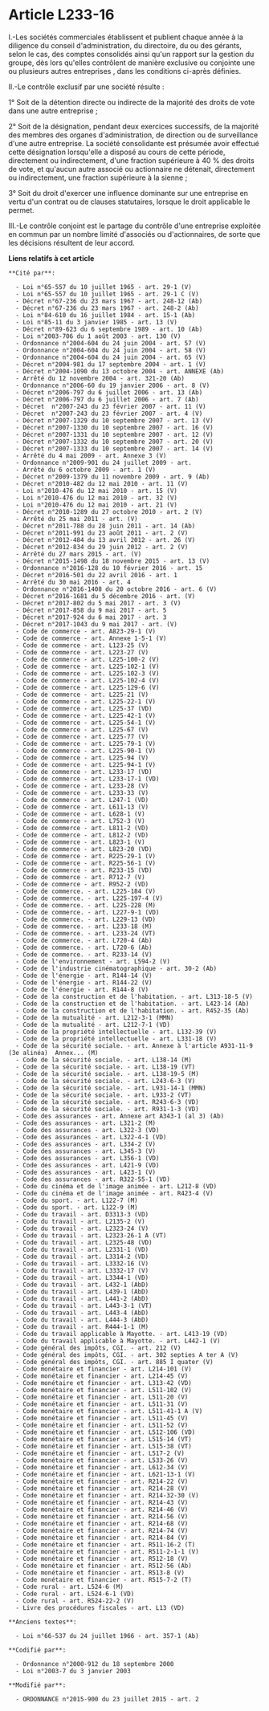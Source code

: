 # Article L233-16

I.-Les sociétés commerciales établissent et publient chaque année à la diligence du conseil d'administration, du directoire,
du ou des gérants, selon le cas, des comptes consolidés ainsi qu'un rapport sur la gestion du groupe, dès lors qu'elles
contrôlent de manière exclusive ou conjointe une ou plusieurs autres entreprises , dans les conditions ci-après définies. 

II.-Le contrôle exclusif par une société résulte : 

1° Soit de la détention directe ou indirecte de la majorité des droits de vote dans une autre entreprise ; 

2° Soit de la désignation, pendant deux exercices successifs, de la majorité des membres des organes d'administration, de
direction ou de surveillance d'une autre entreprise. La société consolidante est présumée avoir effectué cette désignation
lorsqu'elle a disposé au cours de cette période, directement ou indirectement, d'une fraction supérieure à 40 % des droits de
vote, et qu'aucun autre associé ou actionnaire ne détenait, directement ou indirectement, une fraction supérieure à la
sienne ; 

3° Soit du droit d'exercer une influence dominante sur une entreprise en vertu d'un contrat ou de clauses statutaires,
lorsque le droit applicable le permet. 

III.-Le contrôle conjoint est le partage du contrôle d'une entreprise exploitée en commun par un nombre limité d'associés ou
d'actionnaires, de sorte que les décisions résultent de leur accord.

**Liens relatifs à cet article**

	**Cité par**:

	  - Loi n°65-557 du 10 juillet 1965 - art. 29-1 (V)
	  - Loi n°65-557 du 10 juillet 1965 - art. 29-1 C (V)
	  - Décret n°67-236 du 23 mars 1967 - art. 248-12 (Ab)
	  - Décret n°67-236 du 23 mars 1967 - art. 248-2 (Ab)
	  - Loi n°84-610 du 16 juillet 1984 - art. 15-1 (Ab)
	  - Loi n°85-11 du 3 janvier 1985 - art. 13 (V)
	  - Décret n°89-623 du 6 septembre 1989 - art. 10 (Ab)
	  - Loi n°2003-706 du 1 août 2003 - art. 130 (V)
	  - Ordonnance n°2004-604 du 24 juin 2004 - art. 57 (V)
	  - Ordonnance n°2004-604 du 24 juin 2004 - art. 58 (V)
	  - Ordonnance n°2004-604 du 24 juin 2004 - art. 65 (V)
	  - Décret n°2004-981 du 17 septembre 2004 - art. 1 (V)
	  - Décret n°2004-1090 du 13 octobre 2004 - art. ANNEXE (Ab)
	  - Arrêté du 12 novembre 2004 - art. 321-20 (Ab)
	  - Ordonnance n°2006-60 du 19 janvier 2006 - art. 8 (V)
	  - Décret n°2006-797 du 6 juillet 2006 - art. 13 (Ab)
	  - Décret n°2006-797 du 6 juillet 2006 - art. 7 (Ab)
	  - Décret  n°2007-243 du 23 février 2007 - art. 11 (V)
	  - Décret  n°2007-243 du 23 février 2007 - art. 4 (V)
	  - Décret n°2007-1329 du 10 septembre 2007 - art. 13 (V)
	  - Décret n°2007-1330 du 10 septembre 2007 - art. 16 (V)
	  - Décret n°2007-1331 du 10 septembre 2007 - art. 12 (V)
	  - Décret n°2007-1332 du 10 septembre 2007 - art. 20 (V)
	  - Décret n°2007-1333 du 10 septembre 2007 - art. 14 (V)
	  - Arrêté du 4 mai 2009 - art. Annexe 3 (V)
	  - Ordonnance n°2009-901 du 24 juillet 2009 - art.
	  - Arrêté du 6 octobre 2009 - art. 1 (V)
	  - Décret n°2009-1379 du 11 novembre 2009 - art. 9 (Ab)
	  - Décret n°2010-482 du 12 mai 2010 - art. 11 (V)
	  - Loi n°2010-476 du 12 mai 2010 - art. 15 (V)
	  - Loi n°2010-476 du 12 mai 2010 - art. 32 (V)
	  - Loi n°2010-476 du 12 mai 2010 - art. 21 (V)
	  - Décret n°2010-1289 du 27 octobre 2010 - art. 2 (V)
	  - Arrêté du 25 mai 2011 - art. (V)
	  - Décret n°2011-788 du 28 juin 2011 - art. 14 (Ab)
	  - Décret n°2011-991 du 23 août 2011 - art. 2 (V)
	  - Décret n°2012-484 du 13 avril 2012 - art. 26 (V)
	  - Décret n°2012-834 du 29 juin 2012 - art. 2 (V)
	  - Arrêté du 27 mars 2015 - art. (V)
	  - Décret n°2015-1498 du 18 novembre 2015 - art. 13 (V)
	  - Ordonnance n°2016-128 du 10 février 2016 - art. 15
	  - Décret n°2016-501 du 22 avril 2016 - art. 1
	  - Arrêté du 30 mai 2016 - art. 4
	  - Ordonnance n°2016-1408 du 20 octobre 2016 - art. 6 (V)
	  - Décret n°2016-1681 du 5 décembre 2016 - art. (V)
	  - Décret n°2017-802 du 5 mai 2017 - art. 3 (V)
	  - Décret n°2017-858 du 9 mai 2017 - art. 5
	  - Décret n°2017-924 du 6 mai 2017 - art. 3
	  - Décret n°2017-1043 du 9 mai 2017 - art. (V)
	  - Code de commerce - art. A823-29-1 (V)
	  - Code de commerce - art. Annexe 1-5-1 (V)
	  - Code de commerce - art. L123-25 (V)
	  - Code de commerce - art. L223-27 (V)
	  - Code de commerce - art. L225-100-2 (V)
	  - Code de commerce - art. L225-102-1 (V)
	  - Code de commerce - art. L225-102-3 (V)
	  - Code de commerce - art. L225-102-4 (V)
	  - Code de commerce - art. L225-129-6 (V)
	  - Code de commerce - art. L225-21 (V)
	  - Code de commerce - art. L225-22-1 (V)
	  - Code de commerce - art. L225-37 (VD)
	  - Code de commerce - art. L225-42-1 (V)
	  - Code de commerce - art. L225-54-1 (V)
	  - Code de commerce - art. L225-67 (V)
	  - Code de commerce - art. L225-77 (V)
	  - Code de commerce - art. L225-79-1 (V)
	  - Code de commerce - art. L225-90-1 (V)
	  - Code de commerce - art. L225-94 (V)
	  - Code de commerce - art. L225-94-1 (V)
	  - Code de commerce - art. L233-17 (VD)
	  - Code de commerce - art. L233-17-1 (VD)
	  - Code de commerce - art. L233-28 (V)
	  - Code de commerce - art. L233-33 (V)
	  - Code de commerce - art. L247-1 (VD)
	  - Code de commerce - art. L611-13 (V)
	  - Code de commerce - art. L628-1 (V)
	  - Code de commerce - art. L752-3 (V)
	  - Code de commerce - art. L811-2 (VD)
	  - Code de commerce - art. L812-2 (VD)
	  - Code de commerce - art. L823-1 (V)
	  - Code de commerce - art. L823-20 (VD)
	  - Code de commerce - art. R225-29-1 (V)
	  - Code de commerce - art. R225-56-1 (V)
	  - Code de commerce - art. R233-15 (VD)
	  - Code de commerce - art. R712-7 (V)
	  - Code de commerce - art. R952-2 (VD)
	  - Code de commerce. - art. L225-184 (V)
	  - Code de commerce. - art. L225-197-4 (V)
	  - Code de commerce. - art. L225-228 (M)
	  - Code de commerce. - art. L227-9-1 (VD)
	  - Code de commerce. - art. L229-13 (VD)
	  - Code de commerce. - art. L233-18 (M)
	  - Code de commerce. - art. L233-24 (VT)
	  - Code de commerce. - art. L720-4 (Ab)
	  - Code de commerce. - art. L720-6 (Ab)
	  - Code de commerce. - art. R233-14 (V)
	  - Code de l'environnement - art. L594-2 (V)
	  - Code de l'industrie cinématographique - art. 30-2 (Ab)
	  - Code de l'énergie - art. R144-14 (V)
	  - Code de l'énergie - art. R144-22 (V)
	  - Code de l'énergie - art. R144-8 (V)
	  - Code de la construction et de l'habitation. - art. L313-18-5 (V)
	  - Code de la construction et de l'habitation. - art. L423-14 (Ab)
	  - Code de la construction et de l'habitation. - art. R452-35 (Ab)
	  - Code de la mutualité - art. L212-3-1 (MMN)
	  - Code de la mutualité - art. L212-7-1 (VD)
	  - Code de la propriété intellectuelle - art. L132-39 (V)
	  - Code de la propriété intellectuelle - art. L331-18 (V)
	  - Code de la sécurité sociale. - art. Annexe à l'article A931-11-9 (3e alinéa)  Annex... (M)
	  - Code de la sécurité sociale. - art. L138-14 (M)
	  - Code de la sécurité sociale. - art. L138-19 (VT)
	  - Code de la sécurité sociale. - art. L138-19-5 (M)
	  - Code de la sécurité sociale. - art. L243-6-3 (V)
	  - Code de la sécurité sociale. - art. L931-14-1 (MMN)
	  - Code de la sécurité sociale. - art. L933-2 (VT)
	  - Code de la sécurité sociale. - art. R243-6-3 (VD)
	  - Code de la sécurité sociale. - art. R931-1-3 (VD)
	  - Code des assurances - art. Annexe art A343-1 (al 3) (Ab)
	  - Code des assurances - art. L321-2 (M)
	  - Code des assurances - art. L322-3 (VD)
	  - Code des assurances - art. L322-4-1 (VD)
	  - Code des assurances - art. L334-2 (V)
	  - Code des assurances - art. L345-3 (V)
	  - Code des assurances - art. L356-1 (VD)
	  - Code des assurances - art. L421-9 (VD)
	  - Code des assurances - art. L423-1 (V)
	  - Code des assurances - art. R322-55-1 (VD)
	  - Code du cinéma et de l'image animée - art. L212-8 (VD)
	  - Code du cinéma et de l'image animée - art. R423-4 (V)
	  - Code du sport. - art. L122-7 (M)
	  - Code du sport. - art. L122-9 (M)
	  - Code du travail - art. D3313-3 (VD)
	  - Code du travail - art. L2135-2 (V)
	  - Code du travail - art. L2323-24 (V)
	  - Code du travail - art. L2323-26-1 A (VT)
	  - Code du travail - art. L2325-48 (VD)
	  - Code du travail - art. L2331-1 (VD)
	  - Code du travail - art. L3314-2 (VD)
	  - Code du travail - art. L3332-16 (V)
	  - Code du travail - art. L3332-17 (V)
	  - Code du travail - art. L3344-1 (VD)
	  - Code du travail - art. L432-1 (AbD)
	  - Code du travail - art. L439-1 (AbD)
	  - Code du travail - art. L441-2 (AbD)
	  - Code du travail - art. L443-3-1 (VT)
	  - Code du travail - art. L443-4 (AbD)
	  - Code du travail - art. L444-3 (AbD)
	  - Code du travail - art. R444-1-1 (M)
	  - Code du travail applicable à Mayotte. - art. L413-19 (VD)
	  - Code du travail applicable à Mayotte. - art. L442-1 (V)
	  - Code général des impôts, CGI. - art. 212 (V)
	  - Code général des impôts, CGI. - art. 302 septies A ter A (V)
	  - Code général des impôts, CGI. - art. 885 I quater (V)
	  - Code monétaire et financier - art. L214-101 (V)
	  - Code monétaire et financier - art. L214-45 (V)
	  - Code monétaire et financier - art. L313-42 (VD)
	  - Code monétaire et financier - art. L511-102 (V)
	  - Code monétaire et financier - art. L511-20 (V)
	  - Code monétaire et financier - art. L511-31 (V)
	  - Code monétaire et financier - art. L511-41-1 A (V)
	  - Code monétaire et financier - art. L511-45 (V)
	  - Code monétaire et financier - art. L511-52 (V)
	  - Code monétaire et financier - art. L512-106 (VD)
	  - Code monétaire et financier - art. L515-14 (VT)
	  - Code monétaire et financier - art. L515-38 (VT)
	  - Code monétaire et financier - art. L517-2 (V)
	  - Code monétaire et financier - art. L533-26 (V)
	  - Code monétaire et financier - art. L612-34 (V)
	  - Code monétaire et financier - art. L621-13-1 (V)
	  - Code monétaire et financier - art. R214-22 (V)
	  - Code monétaire et financier - art. R214-28 (V)
	  - Code monétaire et financier - art. R214-32-30 (V)
	  - Code monétaire et financier - art. R214-43 (V)
	  - Code monétaire et financier - art. R214-46 (V)
	  - Code monétaire et financier - art. R214-56 (V)
	  - Code monétaire et financier - art. R214-68 (V)
	  - Code monétaire et financier - art. R214-74 (V)
	  - Code monétaire et financier - art. R214-84 (V)
	  - Code monétaire et financier - art. R511-16-2 (T)
	  - Code monétaire et financier - art. R511-2-1-1 (V)
	  - Code monétaire et financier - art. R512-18 (V)
	  - Code monétaire et financier - art. R512-56 (Ab)
	  - Code monétaire et financier - art. R513-8 (V)
	  - Code monétaire et financier - art. R515-7-2 (T)
	  - Code rural - art. L524-6 (M)
	  - Code rural - art. L524-6-1 (VD)
	  - Code rural - art. R524-22-2 (V)
	  - Livre des procédures fiscales - art. L13 (VD)

	**Anciens textes**:

	  - Loi n°66-537 du 24 juillet 1966 - art. 357-1 (Ab)

	**Codifié par**:

	  - Ordonnance n°2000-912 du 18 septembre 2000
	  - Loi n°2003-7 du 3 janvier 2003

	**Modifié par**:

	  - ORDONNANCE n°2015-900 du 23 juillet 2015 - art. 2
